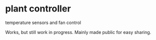 # plant controller
 temperature sensors and fan control

 Works, but still work in progress. Mainly made public for easy sharing.
